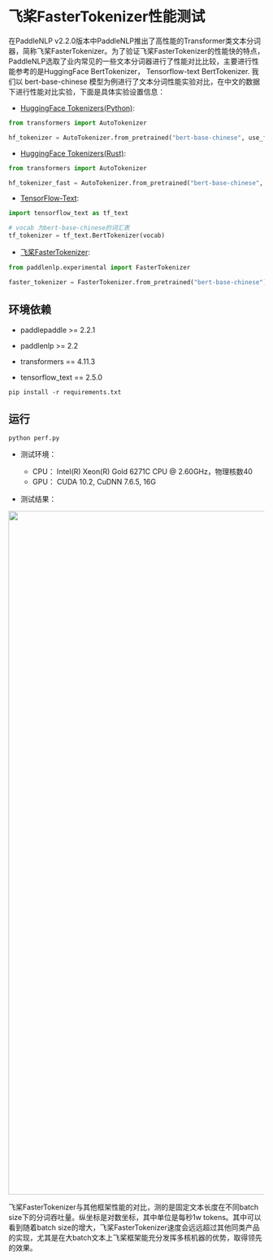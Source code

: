 # 飞桨FasterTokenizer性能测试

在PaddleNLP v2.2.0版本中PaddleNLP推出了高性能的Transformer类文本分词器，简称飞桨FasterTokenizer。为了验证飞桨FasterTokenizer的性能快的特点，PaddleNLP选取了业内常见的一些文本分词器进行了性能对比比较，主要进行性能参考的是HuggingFace BertTokenizer， Tensorflow-text BertTokenizer. 我们以 bert-base-chinese 模型为例进行了文本分词性能实验对比，在中文的数据下进行性能对比实验，下面是具体实验设置信息：

* [HuggingFace Tokenizers(Python)](https://github.com/huggingface/tokenizers): 

```python
from transformers import AutoTokenizer

hf_tokenizer = AutoTokenizer.from_pretrained("bert-base-chinese", use_fast=False)
```

* [HuggingFace Tokenizers(Rust)](https://github.com/huggingface/tokenizers): 

```python
from transformers import AutoTokenizer

hf_tokenizer_fast = AutoTokenizer.from_pretrained("bert-base-chinese", use_fast=True)
```

* [TensorFlow-Text](https://www.tensorflow.org/text/api_docs/python/text/BertTokenizer):

```python
import tensorflow_text as tf_text

# vocab 为bert-base-chinese的词汇表
tf_tokenizer = tf_text.BertTokenizer(vocab)
```

* [飞桨FasterTokenizer](https://github.com/PaddlePaddle/PaddleNLP/tree/develop/paddlenlp/experimental):

```python
from paddlenlp.experimental import FasterTokenizer

faster_tokenizer = FasterTokenizer.from_pretrained("bert-base-chinese")

```



## 环境依赖

* paddlepaddle >= 2.2.1

* paddlenlp >= 2.2

* transformers == 4.11.3

* tensorflow_text == 2.5.0


```shell
pip install -r requirements.txt
```

## 运行

```shell
python perf.py
```

- 测试环境：

    * CPU： Intel(R) Xeon(R) Gold 6271C CPU @ 2.60GHz，物理核数40
    * GPU： CUDA 10.2, CuDNN 7.6.5, 16G

- 测试结果：

<center><img width="1343" alt="图片" src="https://user-images.githubusercontent.com/16698950/145664356-0b766d5a-9ff1-455a-bb85-1ee51e2ad77d.png"></center>

飞桨FasterTokenizer与其他框架性能的对比，测的是固定文本长度在不同batch size下的分词吞吐量。纵坐标是对数坐标，其中单位是每秒1w tokens。其中可以看到随着batch size的增大，飞桨FasterTokenizer速度会远远超过其他同类产品的实现，尤其是在大batch文本上飞桨框架能充分发挥多核机器的优势，取得领先的效果。


